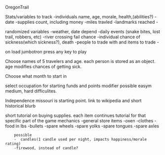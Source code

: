 OregonTrail

Stats/variables to track
    -individuals name, age, morale, health,(abilities?)
    -date
    -supplies count, including money
    -miles travled
    -landmarks reached
    -

randomized variables
    -weather, date depend
    -daily events (snake bites, lost trail, robbers, etc)
    -river crossing fail chance
    -individual chance of sickness(which sickness?), death
    -people to trade with and items to trade
    -

on load jumbotron press any key to play

Choose names of 5 travelers and age. each person is stored as an object. age modifies chances of getting sick. 

Choose what month to start in

select occupation for starting funds and points modifier
possible easym medium, hard difficulites.

Independence missouri is starting point. link to wikipedia and short historical blurb

short tutorial on buying supplies. each item continues tutorial for that specific part of the game mechanics
    -general store items
        -oxen
        -clothes
        -food in lbs
        -bullets
        -spare wheels
        -spare yolks
        -spare tongues
        -spare axles

        possible
        -  candles(1 candle used per night, impacts happiness/morale rating)
        -firewood, instead of candle?

